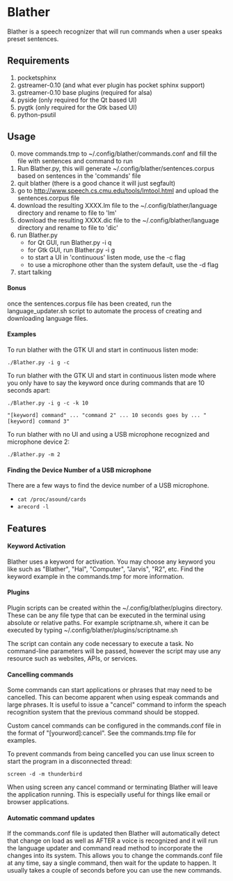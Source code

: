 # Blather
Blather is a speech recognizer that will run commands when a user speaks preset sentences.

## Requirements
1. pocketsphinx
2. gstreamer-0.10 (and what ever plugin has pocket sphinx support)
3. gstreamer-0.10 base plugins (required for alsa)
4. pyside (only required for the Qt based UI)
5. pygtk (only required for the Gtk based UI)
6. python-psutil

## Usage
0. move commands.tmp to ~/.config/blather/commands.conf and fill the file with sentences and command to run
1. Run Blather.py, this will generate ~/.config/blather/sentences.corpus based on sentences in the 'commands' file
2. quit blather (there is a good chance it will just segfault)
3. go to <http://www.speech.cs.cmu.edu/tools/lmtool.html> and upload the sentences.corpus file
4. download the resulting XXXX.lm file to the ~/.config/blather/language directory and rename to file to 'lm'
5. download the resulting XXXX.dic file to the ~/.config/blather/language directory and rename to file to 'dic'
6. run Blather.py
    * for Qt GUI, run Blather.py -i q
    * for Gtk GUI, run Blather.py -i g
    * to start a UI in 'continuous' listen mode, use the -c flag
    * to use a microphone other than the system default, use the -d flag
7. start talking

#### Bonus
once the sentences.corpus file has been created, run the language_updater.sh script to automate the process of creating and downloading language files.

#### Examples
To run blather with the GTK UI and start in continuous listen mode:

    ./Blather.py -i g -c

To run blather with the GTK UI and start in continuous listen mode where you only have to say the keyword once during commands that are 10 seconds apart:

    ./Blather.py -i g -c -k 10

    "[keyword] command" ... "command 2" ... 10 seconds goes by ... "[keyword] command 3"

To run blather with no UI and using a USB microphone recognized and microphone device 2:

    ./Blather.py -m 2

#### Finding the Device Number of a USB microphone
There are a few ways to find the device number of a USB microphone.

* `cat /proc/asound/cards`
* `arecord -l`

## Features
#### Keyword Activation
Blather uses a keyword for activation. You may choose any keyword you like such as "Blather", "Hal", "Computer", "Jarvis", "R2", etc. 
Find the keyword example in the commands.tmp for more information.

#### Plugins
Plugin scripts can be created within the ~/.config/blather/plugins directory. These can be any file type that can be executed in the terminal using absolute or relative paths.
For example scriptname.sh, where it can be executed by typing ~/.config/blather/plugins/scriptname.sh

The script can contain any code necessary to execute a task. No command-line parameters will be passed, however the script may use any resource such as 
websites, APIs, or services.

#### Cancelling commands
Some commands can start applications or phrases that may need to be cancelled. This can become apparent when using espeak commands and large phrases. 
It is useful to issue a "cancel" command to inform the speach recognition system that the previous command should be stopped.

Custom cancel commands can be configured in the commands.conf file in the format of "[yourword]:cancel". See the commands.tmp file for examples.

To prevent commands from being cancelled you can use linux screen to start the program in a disconnected thread:

    screen -d -m thunderbird

When using screen any cancel command or terminating Blather will leave the application running. This is especially useful for things like email or browser applications.

#### Automatic command updates
If the commands.conf file is updated then Blather will automatically detect that change on load as well as AFTER a voice is recognized and it will run the language updater and command read method to incorporate the changes into its system. This allows you to change the commands.conf file at any time, say a single command, then wait for the update to happen. It usually takes a couple of seconds before you can use the new commands.
